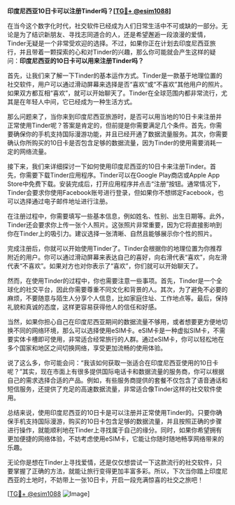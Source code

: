 **印度尼西亚10日卡可以注册Tinder吗？[[TG💪+ @esim1088](https://t.me/s/esim1088)]**

在当今这个数字化时代，社交软件已经成为人们日常生活中不可或缺的一部分。无论是为了结识新朋友、寻找志同道合的人，还是希望邂逅一段浪漫的爱情，Tinder无疑是一个非常受欢迎的选择。不过，如果你正在计划去印度尼西亚旅行，并且带着一颗探索的心和对Tinder的兴趣，那么你可能就会产生这样的疑问：**印度尼西亚的10日卡可以用来注册Tinder吗？**

首先，让我们来了解一下Tinder的基本运作方式。Tinder是一款基于地理位置的社交软件，用户可以通过滑动屏幕来选择是否“喜欢”或“不喜欢”其他用户的照片。如果双方都互相“喜欢”，就可以开始聊天了。Tinder在全球范围内都非常流行，尤其是在年轻人中间，它已经成为一种生活方式。

那么问题来了，当你来到印度尼西亚旅游时，是否可以用当地的10日卡来注册并正常使用Tinder呢？答案是肯定的，但前提是你需要满足几个条件。首先，你需要确保你的手机支持国际漫游功能，并且已经开通了数据流量服务。其次，你需要确认你所购买的10日卡是否包含足够的数据流量，因为Tinder的使用需要消耗一定的网络流量。

接下来，我们来详细探讨一下如何使用印度尼西亚的10日卡来注册Tinder。首先，你需要下载Tinder应用程序。Tinder可以在Google Play商店或Apple App Store中免费下载。安装完成后，打开应用程序并点击“注册”按钮。通常情况下，Tinder会要求你使用Facebook账号进行登录，但如果你不想绑定Facebook，也可以选择通过电子邮件地址进行注册。

在注册过程中，你需要填写一些基本信息，例如姓名、性别、出生日期等。此外，Tinder还会要求你上传一张个人照片。这张照片非常重要，因为它将直接影响到你在Tinder上的吸引力。建议选择一张清晰、自然且能够展示你个性的照片。

完成注册后，你就可以开始使用Tinder了。Tinder会根据你的地理位置为你推荐附近的用户。你可以通过滑动屏幕来表达自己的喜好，向右滑代表“喜欢”，向左滑代表“不喜欢”。如果对方也对你表示了“喜欢”，你们就可以开始聊天了。

然而，在使用Tinder的过程中，你也需要注意一些事项。首先，Tinder是一个全球化的社交平台，因此你需要尊重不同文化和背景的人。其次，为了避免不必要的麻烦，不要随意与陌生人分享个人信息，比如家庭住址、工作地点等。最后，保持礼貌和真诚的态度，这样更容易获得他人的信任和好感。

当然，如果你担心自己在印度尼西亚期间的数据流量不够用，或者想要更方便地切换不同的网络环境，那么可以选择使用eSIM卡。eSIM卡是一种虚拟SIM卡，不需要实体卡槽即可使用，非常适合经常旅行的人群。通过eSIM卡，你可以轻松地在多个国家和地区之间切换网络，享受更加流畅的使用体验。

说了这么多，你可能会问：“我该如何获取一张适合在印度尼西亚使用的10日卡呢？”其实，现在市面上有很多提供国际电话卡和数据流量的服务商，你可以根据自己的需求选择合适的产品。例如，有些服务商提供的套餐不仅包含了语音通话和短信服务，还提供了充足的高速数据流量，非常适合像Tinder这样的社交软件使用。

总结来说，使用印度尼西亚的10日卡是可以注册并正常使用Tinder的。只要你确保手机支持国际漫游，购买的10日卡包含足够的数据流量，并且按照正确的步骤进行操作，就能顺利地在Tinder上寻找属于自己的缘分。同时，如果你希望拥有更加便捷的网络体验，不妨考虑使用eSIM卡，它能让你随时随地畅享网络带来的乐趣。

无论你是想在Tinder上寻找爱情，还是仅仅想尝试一下这款流行的社交软件，只要掌握了正确的方法，就能让旅行变得更加丰富多彩。所以，下次当你踏上印度尼西亚的土地时，不妨带上一张10日卡，开启一段充满惊喜的社交之旅吧！

[[TG💪+ @esim1088](https://t.me/s/esim1088) ![Image](https://i.postimg.cc/4NQfJmqS/Snipaste-2025-05-13-00-14-12.png)]